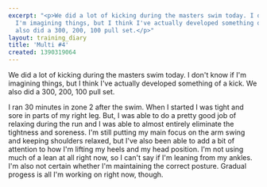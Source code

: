 ```yaml
---
excerpt: "<p>We did a lot of kicking during the masters swim today. I don't know if
  I'm imagining things, but I think I've actually developed something of a kick. We
  also did a 300, 200, 100 pull set.</p>"
layout: training_diary
title: 'Multi #4'
created: 1390319064
---
```

<p>We did a lot of kicking during the masters swim today. I don't know if I'm imagining things, but I think I've actually developed something of a kick. We also did a 300, 200, 100 pull set.</p><p>I ran 30 minutes in zone 2 after the swim. When I started I was tight and sore in parts of my right leg. But, I was able to do a pretty good job of relaxing during the run and I was able to almost entirely eliminate the tightness and soreness. I'm still putting my main focus on the arm swing and keeping shoulders relaxed, but I've also been able to add a bit of attention to how I'm lifting my heels and my head position. I'm not using much of a lean at all right now, so I can't say if I'm leaning from my ankles. I'm also not certain whether I'm maintaining the correct posture. Gradual progess is all I'm working on right now, though.</p>
